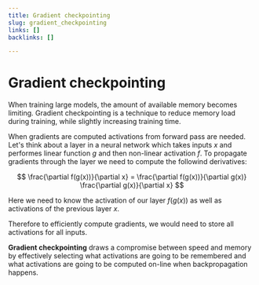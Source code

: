 ```yaml
---
title: Gradient checkpointing
slug: gradient_checkpointing
links: []
backlinks: []

---
```


# Gradient checkpointing

When training large models, the amount of available memory becomes limiting.
Gradient checkpointing is a technique to reduce memory load during training,
while slightly increasing training time.

When gradients are computed activations from forward pass are needed. Let's
think about a layer in a neural network which takes inputs $x$ and performes
linear function $g$ and then non-linear activation $f$. To propagate
gradients through the layer we need to compute the followind derivatives:

$$
\frac{\partial f(g(x))}{\partial x} = \frac{\partial f(g(x))}{\partial g(x)}
\frac{\partial g(x)}{\partial x}
$$

Here we need to know the activation of our layer $f(g(x))$ as well as
activations of the previous layer $x$.

Therefore to efficiently compute gradients, we would need to store all
activations for all inputs.

**Gradient checkpointing** draws a compromise between speed and memory by
effectively selecting what activations are going to be remembered and what
activations are going to be computed on-line when backpropagation happens.
